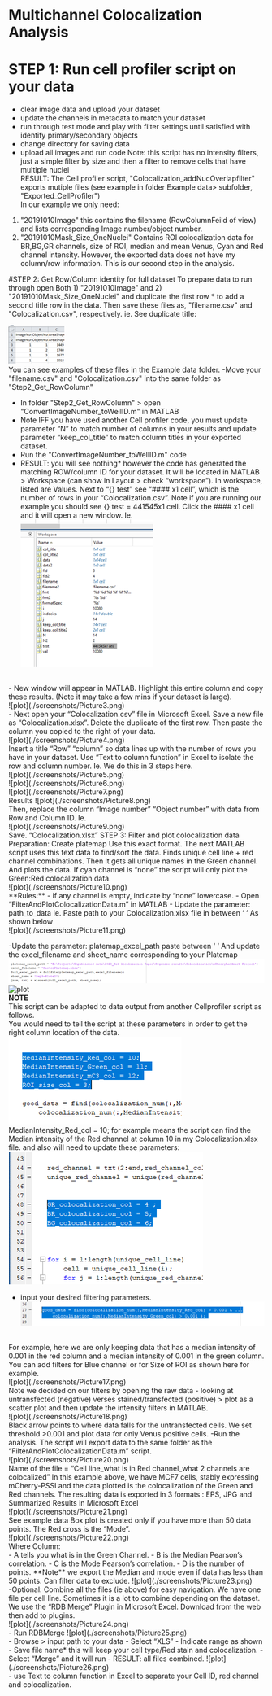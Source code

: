# Multichannel Colocalization Analysis
# STEP 1: Run cell profiler script on your data
- clear image data and upload your dataset
- update the channels in metadata to match your dataset
- run through test mode and play with filter settings until satisfied with identify primary/secondary objects
- change directory for saving data
- upload all images and run code
Note: this script has no intensity filters, just a simple filter by size and then a filter to remove cells that 
have multiple nuclei<br>
RESULT: The Cell profiler script, "Colocalization_addNucOverlapfilter" exports mutiple files
(see example in folder Example data> subfolder, "Exported_CellProfiler")<br>
In our example we only need: 
1. "20191010Image"
this contains the filename (RowColumnFeild of view) and lists corresponding Image number/object number.
2. "20191010Mask_Size_OneNuclei"
Contains ROI colocalization data for BR,BG,GR channels, size of ROI, median and mean Venus, Cyan and Red channel intensity. 
However, the exported data does not have my column/row information.  This is our second step in the analysis. 

#STEP 2: Get Row/Column identity for full dataset
To prepare data to run through open Both 1) "20191010Image" and 2) "20191010Mask_Size_OneNuclei" and duplicate the first
row * to add a second title row in the data.  Then save these files as, "filename.csv" and "Colocalization.csv", respectively. 
ie. See duplicate title:<br>

![plot](./screenshots/Picture1.png)
<br>
You can see examples of these files in the Example data folder. 
-Move your "filename.csv" and "Colocalization.csv" into the same folder as "Step2_Get_RowColumn"
- In folder "Step2_Get_RowColumn" > open "ConvertImageNumber_toWellID.m" in MATLAB
- Note IFF you have used another Cell profiler code, you must update parameter “N” to match number of columns in your results and update parameter “keep_col_title” to match column titles in your exported dataset. 
- Run the  "ConvertImageNumber_toWellID.m"  code
- RESULT: you will see nothing* however the code has generated the matching ROW/column ID for your dataset. It will be located in MATLAB > Workspace (can show in Layout > check “workspace”).   In workspace, listed are Values.  Next to “{} test” see “#### x1 cell”, which is the number of rows in your “Colocalization.csv”.  Note if you are running our example you should see {} test =  441545x1 cell.  Click the #### x1 cell and it will open a new window.  Ie. <br>
![plot](./screenshots/Picture2.png)
<br>
- New window will appear in MATLAB.  Highlight this entire column and copy these results. (Note it may take a few mins if your dataset is large).<br>
![plot](./screenshots/Picture3.png)
<br>
- Next open your “Colocalization.csv” file in Microsoft Excel.  Save a new file as “Colocalization.xlsx”. Delete the duplicate of the first row.  Then paste the column you copied to the right of your data.<br>  
![plot](./screenshots/Picture4.png)
<br>
Insert a title “Row” “column” so data lines up with the number of rows you have in your dataset.   Use “Text to column function” in Excel to isolate the row and column number.  Ie. We do this in 3 steps here.<br>
![plot](./screenshots/Picture5.png)
<br>
![plot](./screenshots/Picture6.png) 
<br>
![plot](./screenshots/Picture7.png) 
<br>
Results 
![plot](./screenshots/Picture8.png)
<br>
Then, replace the column “Image number” “Object number” with data from Row and Column ID.  Ie.<br>
![plot](./screenshots/Picture9.png)
<br>
Save. “Colocalization.xlsx”
STEP 3: Filter and plot colocalization data
Preparation: Create platemap
Use this exact format. The next MATLAB script uses this text data to find/sort the data. Finds unique cell line + red channel combinations.  Then it gets all unique names in the Green channel.  And plots the data.  If cyan channel is “none” the script will only plot the Green:Red colocalization data. <br>
![plot](./screenshots/Picture10.png) 
<br>
**Rules:** 
- if any channel is empty, indicate by “none” lowercase.
- Open “FilterAndPlotColocalizationData.m” in MATLAB
- Update the parameter:  path_to_data  Ie. Paste path to your Colocalization.xlsx file in between ‘ ‘  
As shown below <br>
![plot](./screenshots/Picture11.png) 
<br>

-Update the parameter: platemap_excel_path
paste between ‘ ‘
And update the excel_filename and sheet_name corresponding to your Platemap
![plot](./screenshots/Picture12.png) 
<br>
![plot](./screenshots/Picture13.png) 
<br>
**NOTE** <br>
This script can be adapted to data output from another Cellprofiler script as follows.  
You would need to tell the script at these parameters in order to get the right column location of the data.
![plot](./screenshots/Picture14.png) 
<br>
MedianIntensity_Red_col = 10;  for example means the script can find the Median intensity of the Red channel at column 10 in my Colocalization.xlsx file. 
and also will need to update these parameters:<br>
![plot](./screenshots/Picture15.png) 
<br>
- input your desired filtering parameters.<br>
![plot](./screenshots/Picture16.png) 
<br>
For example, here we are only keeping data that has a median intensity of 0.001 in the red column and a median intensity of 0.001 in the green column.  You can add filters for Blue channel or for Size of ROI as shown here for example.<br>
![plot](./screenshots/Picture17.png) 
<br>
Note we decided on our filters by opening the raw data - looking at untransfected (negative) verses stained/transfected (positive) > plot as a scatter plot and then update the intensity filters in MATLAB.<br>
![plot](./screenshots/Picture18.png) 
<br>
Black arrow points to where data falls for the untransfected cells.  We set threshold >0.001 and plot data for only Venus positive cells.
-Run the analysis.  The script will export data to the same folder as the “FilterAndPlotColocalizationData.m” script. <br>
![plot](./screenshots/Picture20.png) 
<br>
Name of the file = “Cell line_what is in Red channel_what 2 channels are colocalized” 
In this example above, we have MCF7 cells, stably expressing mCherry-PSSI and the data plotted is the colocalization of the Green and Red channels.
The resulting data is exported in 3 formats :  EPS, JPG and Summarized Results in Microsoft Excel<br>
![plot](./screenshots/Picture21.png) 
<br>
See example data Box plot is created only if you have more than 50 data points. The Red cross is the “Mode”.<br>
![plot](./screenshots/Picture22.png) 
<br>
Where Column:<br>
- A tells you what is in the Green Channel.  
- B is the Median Pearson’s correlation. 
- C is the Mode Pearson’s correlation.  
- D is the number of points.   
**Note** we export the Median and mode even if data has less than 50 points.  Can filter data to exclude. 
![plot](./screenshots/Picture23.png) 
<br>
-Optional: Combine all the files (ie above) for easy navigation.  
We have one file per cell line.  Sometimes it is a lot to combine depending on the dataset. We use the “RDB Merge” Plugin in Microsoft Excel.  Download from the web then add to plugins. <br>
![plot](./screenshots/Picture24.png) 
<br>
- Run RDBMerge
![plot](./screenshots/Picture25.png) 
<br>
- Browse > input path to your data
- Select “XLS”
- Indicate range as shown
- Save file name* this will keep your cell type/Red stain and colocalization. 
- Select “Merge” and it will run
- RESULT: all files combined.  
![plot](./screenshots/Picture26.png) 
<br>
- use Text to column function in Excel to separate your Cell ID, red channel and colocalization. 
